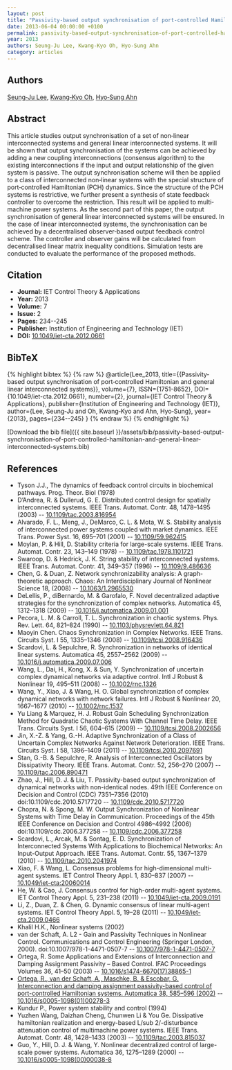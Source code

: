 ```yaml
---
layout: post
title: "Passivity‐based output synchronisation of port‐controlled Hamiltonian and general linear interconnected systems"
date: 2013-06-04 00:00:00 +0100
permalink: passivity-based-output-synchronisation-of-port-controlled-hamiltonian-and-general-linear-interconnected-systems
year: 2013
authors: Seung‐Ju Lee, Kwang‐Kyo Oh, Hyo‐Sung Ahn
category: articles
---
```

 
## Authors
[Seung‐Ju Lee](authors/seung-ju-lee), [Kwang‐Kyo Oh](authors/kwang-kyo-oh), [Hyo‐Sung Ahn](authors/hyo-sung-ahn)
 
## Abstract
This article studies output synchronisation of a set of non‐linear interconnected systems and general linear interconnected systems. It will be shown that output synchronisation of the systems can be achieved by adding a new coupling interconnections (consensus algorithm) to the existing interconnections if the input and output relationship of the given system is passive. The output synchronisation scheme will then be applied to a class of interconnected non‐linear systems with the special structure of port‐controlled Hamiltonian (PCH) dynamics. Since the structure of the PCH systems is restrictive, we further present a synthesis of state feedback controller to overcome the restriction. This result will be applied to multi‐machine power systems. As the second part of this paper, the output synchronisation of general linear interconnected systems will be ensured. In the case of linear interconnected systems, the synchronisation can be achieved by a decentralised observer‐based output feedback control scheme. The controller and observer gains will be calculated from decentralised linear matrix inequality conditions. Simulation tests are conducted to evaluate the performance of the proposed methods.
 
## Citation
- **Journal:** IET Control Theory &amp; Applications
- **Year:** 2013
- **Volume:** 7
- **Issue:** 2
- **Pages:** 234--245
- **Publisher:** Institution of Engineering and Technology (IET)
- **DOI:** [10.1049/iet-cta.2012.0661](https://doi.org/10.1049/iet-cta.2012.0661)
 
## BibTeX
{% highlight bibtex %}
{% raw %}
@article{Lee_2013,
  title={{Passivity‐based output synchronisation of port‐controlled Hamiltonian and general linear interconnected systems}},
  volume={7},
  ISSN={1751-8652},
  DOI={10.1049/iet-cta.2012.0661},
  number={2},
  journal={IET Control Theory &amp; Applications},
  publisher={Institution of Engineering and Technology (IET)},
  author={Lee, Seung‐Ju and Oh, Kwang‐Kyo and Ahn, Hyo‐Sung},
  year={2013},
  pages={234--245}
}
{% endraw %}
{% endhighlight %}
 
[Download the bib file]({{ site.baseurl }}/assets/bib/passivity-based-output-synchronisation-of-port-controlled-hamiltonian-and-general-linear-interconnected-systems.bib)
 
## References
- Tyson J.J., The dynamics of feedback control circuits in biochemical pathways. Prog. Theor. Biol (1978)
- D’Andrea, R. & Dullerud, G. E. Distributed control design for spatially interconnected systems. IEEE Trans. Automat. Contr. 48, 1478–1495 (2003) -- [10.1109/tac.2003.816954](https://doi.org/10.1109/tac.2003.816954)
- Alvarado, F. L., Meng, J., DeMarco, C. L. & Mota, W. S. Stability analysis of interconnected power systems coupled with market dynamics. IEEE Trans. Power Syst. 16, 695–701 (2001) -- [10.1109/59.962415](https://doi.org/10.1109/59.962415)
- Moylan, P. & Hill, D. Stability criteria for large-scale systems. IEEE Trans. Automat. Contr. 23, 143–149 (1978) -- [10.1109/tac.1978.1101721](https://doi.org/10.1109/tac.1978.1101721)
- Swaroop, D. & Hedrick, J. K. String stability of interconnected systems. IEEE Trans. Automat. Contr. 41, 349–357 (1996) -- [10.1109/9.486636](https://doi.org/10.1109/9.486636)
- Chen, G. & Duan, Z. Network synchronizability analysis: A graph-theoretic approach. Chaos: An Interdisciplinary Journal of Nonlinear Science 18, (2008) -- [10.1063/1.2965530](https://doi.org/10.1063/1.2965530)
- DeLellis, P., diBernardo, M. & Garofalo, F. Novel decentralized adaptive strategies for the synchronization of complex networks. Automatica 45, 1312–1318 (2009) -- [10.1016/j.automatica.2009.01.001](https://doi.org/10.1016/j.automatica.2009.01.001)
- Pecora, L. M. & Carroll, T. L. Synchronization in chaotic systems. Phys. Rev. Lett. 64, 821–824 (1990) -- [10.1103/physrevlett.64.821](https://doi.org/10.1103/physrevlett.64.821)
- Maoyin Chen. Chaos Synchronization in Complex Networks. IEEE Trans. Circuits Syst. I 55, 1335–1346 (2008) -- [10.1109/tcsi.2008.916436](https://doi.org/10.1109/tcsi.2008.916436)
- Scardovi, L. & Sepulchre, R. Synchronization in networks of identical linear systems. Automatica 45, 2557–2562 (2009) -- [10.1016/j.automatica.2009.07.006](https://doi.org/10.1016/j.automatica.2009.07.006)
- Wang, L., Dai, H., Kong, X. & Sun, Y. Synchronization of uncertain complex dynamical networks via adaptive control. Intl J Robust &amp; Nonlinear 19, 495–511 (2008) -- [10.1002/rnc.1326](https://doi.org/10.1002/rnc.1326)
- Wang, Y., Xiao, J. & Wang, H. O. Global synchronization of complex dynamical networks with network failures. Intl J Robust &amp; Nonlinear 20, 1667–1677 (2010) -- [10.1002/rnc.1537](https://doi.org/10.1002/rnc.1537)
- Yu Liang & Marquez, H. J. Robust Gain Scheduling Synchronization Method for Quadratic Chaotic Systems With Channel Time Delay. IEEE Trans. Circuits Syst. I 56, 604–615 (2009) -- [10.1109/tcsi.2008.2002656](https://doi.org/10.1109/tcsi.2008.2002656)
- Jin, X.-Z. & Yang, G.-H. Adaptive Synchronization of a Class of Uncertain Complex Networks Against Network Deterioration. IEEE Trans. Circuits Syst. I 58, 1396–1409 (2011) -- [10.1109/tcsi.2010.2097691](https://doi.org/10.1109/tcsi.2010.2097691)
- Stan, G.-B. & Sepulchre, R. Analysis of Interconnected Oscillators by Dissipativity Theory. IEEE Trans. Automat. Contr. 52, 256–270 (2007) -- [10.1109/tac.2006.890471](https://doi.org/10.1109/tac.2006.890471)
- Zhao, J., Hill, D. J. & Liu, T. Passivity-based output synchronization of dynamical networks with non-identical nodes. 49th IEEE Conference on Decision and Control (CDC) 7351–7356 (2010) doi:10.1109/cdc.2010.5717720 -- [10.1109/cdc.2010.5717720](https://doi.org/10.1109/cdc.2010.5717720)
- Chopra, N. & Spong, M. W. Output Synchronization of Nonlinear Systems with Time Delay in Communication. Proceedings of the 45th IEEE Conference on Decision and Control 4986–4992 (2006) doi:10.1109/cdc.2006.377258 -- [10.1109/cdc.2006.377258](https://doi.org/10.1109/cdc.2006.377258)
- Scardovi, L., Arcak, M. & Sontag, E. D. Synchronization of Interconnected Systems With Applications to Biochemical Networks: An Input-Output Approach. IEEE Trans. Automat. Contr. 55, 1367–1379 (2010) -- [10.1109/tac.2010.2041974](https://doi.org/10.1109/tac.2010.2041974)
- Xiao, F. & Wang, L. Consensus problems for high-dimensional multi-agent systems. IET Control Theory Appl. 1, 830–837 (2007) -- [10.1049/iet-cta:20060014](https://doi.org/10.1049/iet-cta:20060014)
- He, W. & Cao, J. Consensus control for high-order multi-agent systems. IET Control Theory Appl. 5, 231–238 (2011) -- [10.1049/iet-cta.2009.0191](https://doi.org/10.1049/iet-cta.2009.0191)
- Li, Z., Duan, Z. & Chen, G. Dynamic consensus of linear multi-agent systems. IET Control Theory Appl. 5, 19–28 (2011) -- [10.1049/iet-cta.2009.0466](https://doi.org/10.1049/iet-cta.2009.0466)
- Khalil H.K., Nonlinear systems (2002)
- van der Schaft, A. L2 - Gain and Passivity Techniques in Nonlinear Control. Communications and Control Engineering (Springer London, 2000). doi:10.1007/978-1-4471-0507-7 -- [10.1007/978-1-4471-0507-7](https://doi.org/10.1007/978-1-4471-0507-7)
- Ortega, R. Some Applications and Extensions of Interconnection and Damping Assignment Passivity – Based Control. IFAC Proceedings Volumes 36, 41–50 (2003) -- [10.1016/s1474-6670(17)38865-1](https://doi.org/10.1016/s1474-6670(17)38865-1)
- [Ortega, R., van der Schaft, A., Maschke, B. & Escobar, G. Interconnection and damping assignment passivity-based control of port-controlled Hamiltonian systems. Automatica 38, 585–596 (2002)](interconnection-and-damping-assignment-passivity-based-control-of-port-controlled-hamiltonian-systems) -- [10.1016/s0005-1098(01)00278-3](https://doi.org/10.1016/s0005-1098(01)00278-3)
- Kundur P., Power system stability and control (1994)
- Yuzhen Wang, Daizhan Cheng, Chunwen Li & You Ge. Dissipative hamiltonian realization and energy-based L/sub 2/-disturbance attenuation control of multimachine power systems. IEEE Trans. Automat. Contr. 48, 1428–1433 (2003) -- [10.1109/tac.2003.815037](https://doi.org/10.1109/tac.2003.815037)
- Guo, Y., Hill, D. J. & Wang, Y. Nonlinear decentralized control of large-scale power systems. Automatica 36, 1275–1289 (2000) -- [10.1016/s0005-1098(00)00038-8](https://doi.org/10.1016/s0005-1098(00)00038-8)

